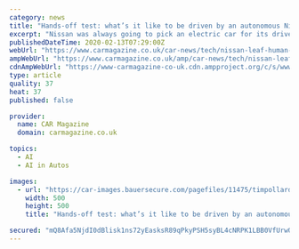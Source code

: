 ```yaml
---
category: news
title: "Hands-off test: what’s it like to be driven by an autonomous Nissan Leaf on UK roads?"
excerpt: "Nissan was always going to pick an electric car for its driverless showcase. It’s the tech flagship of the Japanese ... There’s one crucial difference: this one has a new Hitachi-developed layer of artificial intelligence. It’s next-level humanistic driving behaviour, in short. Progress is again smooth and predictable, on the most part."
publishedDateTime: 2020-02-13T07:29:00Z
webUrl: "https://www.carmagazine.co.uk/car-news/tech/nissan-leaf-human-drive-autonomous-car/"
ampWebUrl: "https://www.carmagazine.co.uk/amp/car-news/tech/nissan-leaf-human-drive-autonomous-car/"
cdnAmpWebUrl: "https://www-carmagazine-co-uk.cdn.ampproject.org/c/s/www.carmagazine.co.uk/amp/car-news/tech/nissan-leaf-human-drive-autonomous-car/"
type: article
quality: 37
heat: 37
published: false

provider:
  name: CAR Magazine
  domain: carmagazine.co.uk

topics:
  - AI
  - AI in Autos

images:
  - url: "https://car-images.bauersecure.com/pagefiles/11475/timpollard.jpg"
    width: 500
    height: 500
    title: "Hands-off test: what’s it like to be driven by an autonomous Nissan Leaf on UK roads?"

secured: "mQ8Afa5NjdI0dBlisk1ns72yEasksR89qPkyPSH5syBL4cNRPK1LBB0VfUrwOJ7oHIFE4Pn1EW0aNMiNZl0kqmoQic0fJ4aXReeIf57G7JmvOAR3uPSnhiiT8bg0a1LJDKTnz3y48b0fhkQdmpKUQwN6hDJgrp+huZu+vcHM3DI1qgghYMWJoXCDx1j+lNPFfGG6dTTYWx/P8Xesc34UJAixgK5W8SoYZZDno7GcPdnzWChnuWN5xsG05+i3RqBZ9U0KtXv4p288V19HUMu5XmIfZX3/CI28HhDCBjzND8L0F52m3AULsU4jPHkozWN/;et7almHh1r5WekUxEp2KKQ=="
---
```


